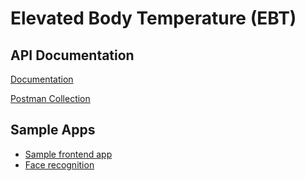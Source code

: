 # Elevated Body Temperature (EBT)

## API Documentation
[Documentation](https://docs.google.com/document/d/1BAZO66pC694ZPZEqDvVaWI0cFafzIbz9qaNmkXRG0Tw/edit?usp=sharing)

[Postman Collection](https://documenter.getpostman.com/view/12009415/T17M7RNe?version=latest)


## Sample Apps
* [Sample frontend app](./temperature_detection_frontend)
* [Face recognition](./face_recognition)

